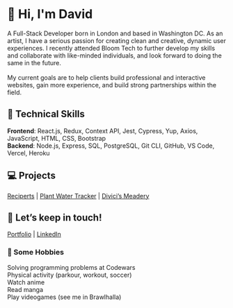 # 👋 Hi, I'm David

A Full-Stack Developer born in London and based in Washington DC. As an artist, I have a serious passion for creating clean and creative, dynamic user experiences. 
I recently attended Bloom Tech to further develop my skills and collaborate with like-minded individuals, and look forward to doing the same in the future. <br><br>
My current goals are to help clients build professional and interactive websites, gain more experience, and build strong partnerships within the field.

## 🚀 Technical Skills

**Frontend**: React.js, Redux, Context API, Jest, Cypress, Yup, Axios, JavaScript, HTML, CSS, Bootstrap <br>
**Backend**: Node.js, Express, SQL, PostgreSQL, Git CLI, GitHub, VS Code, Vercel, Heroku


## 💻 Projects
[Reciperts](https://reciperts.vercel.app/) | [Plant Water Tracker](https://plant-water-tracker.vercel.app/) | [Divici’s Meadery](https://divici-meadery.vercel.app/)

## 💬 Let’s keep in touch!
[Portfolio](https://david-aihe.com/#contact) |
[LinkedIn](https://www.linkedin.com/in/david-aihe/)

### 📅 Some Hobbies <br>
Solving programming problems at Codewars <br>
Physical activity (parkour, workout, soccer) <br>
Watch anime <br>
Read manga <br>
Play videogames (see me in Brawlhalla) <br>
